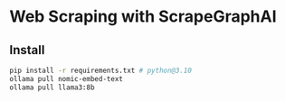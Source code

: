 # Web Scraping with ScrapeGraphAI

## Install

```bash
pip install -r requirements.txt # python@3.10
ollama pull nomic-embed-text
ollama pull llama3:8b
```
